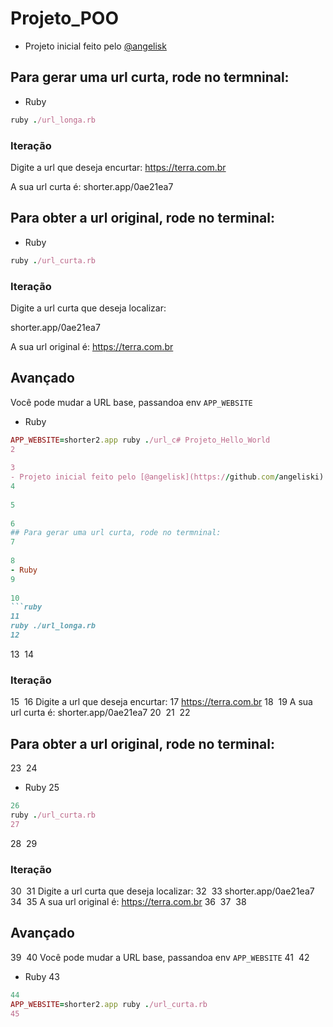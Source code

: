 # Projeto_POO


- Projeto inicial feito pelo [@angelisk](https://github.com/angeliski)


## Para gerar uma url curta, rode no termninal:

- Ruby 

```ruby
ruby ./url_longa.rb
```

### Iteração

Digite a url que deseja encurtar:
https://terra.com.br

A sua url curta é: shorter.app/0ae21ea7


## Para obter a url original, rode no terminal:

- Ruby
```ruby
ruby ./url_curta.rb
```

### Iteração

Digite a url curta que deseja localizar:

shorter.app/0ae21ea7

A sua url original é: https://terra.com.br


## Avançado

Você pode mudar a URL base, passandoa env `APP_WEBSITE`

- Ruby 
```ruby
APP_WEBSITE=shorter2.app ruby ./url_c# Projeto_Hello_World
2
​
3
- Projeto inicial feito pelo [@angelisk](https://github.com/angeliski)
4
​
5
​
6
## Para gerar uma url curta, rode no termninal:
7
​
8
- Ruby 
9
​
10
```ruby
11
ruby ./url_longa.rb
12
```
13
​
14
### Iteração
15
​
16
Digite a url que deseja encurtar:
17
https://terra.com.br
18
​
19
A sua url curta é: shorter.app/0ae21ea7
20
​
21
​
22
## Para obter a url original, rode no terminal:
23
​
24
- Ruby
25
```ruby
26
ruby ./url_curta.rb
27
```
28
​
29
### Iteração
30
​
31
Digite a url curta que deseja localizar:
32
​
33
shorter.app/0ae21ea7
34
​
35
A sua url original é: https://terra.com.br
36
​
37
​
38
## Avançado
39
​
40
Você pode mudar a URL base, passandoa env `APP_WEBSITE`
41
​
42
- Ruby 
43
```ruby
44
APP_WEBSITE=shorter2.app ruby ./url_curta.rb
45
```
